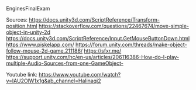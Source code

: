 EnginesFinalExam

Sources:
https://docs.unity3d.com/ScriptReference/Transform-position.html
https://stackoverflow.com/questions/22467674/move-simple-object-in-unity-2d
https://docs.unity3d.com/ScriptReference/Input.GetMouseButtonDown.html
https://www.piskelapp.com/
https://forum.unity.com/threads/make-object-follow-mouse-2d-game.211186/
https://sfxr.me/
https://support.unity.com/hc/en-us/articles/206116386-How-do-I-play-multiple-Audio-Sources-from-one-GameObject-

Youtube link: https://www.youtube.com/watch?v=IAU2OlW1x1g&ab_channel=Halinaqi2
